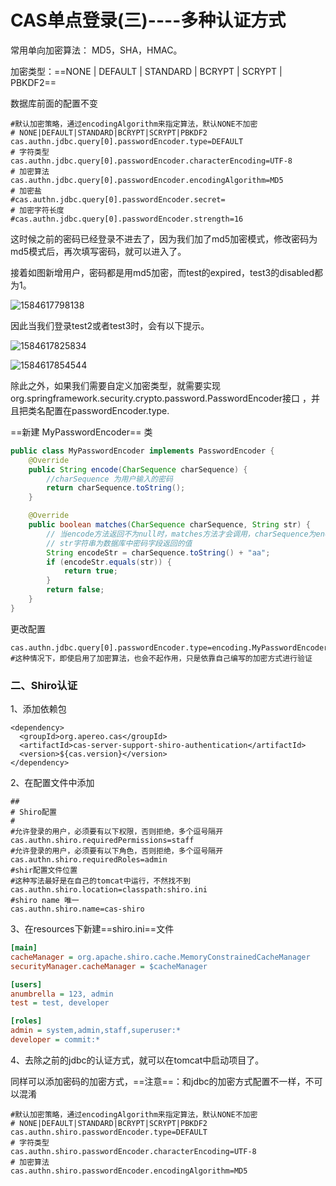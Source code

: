 #            CAS单点登录(三)----多种认证方式

常用单向加密算法： MD5，SHA，HMAC。

加密类型：==NONE | DEFAULT | STANDARD | BCRYPT | SCRYPT | PBKDF2==

数据库前面的配置不变

```properties
#默认加密策略，通过encodingAlgorithm来指定算法，默认NONE不加密
# NONE|DEFAULT|STANDARD|BCRYPT|SCRYPT|PBKDF2
cas.authn.jdbc.query[0].passwordEncoder.type=DEFAULT
# 字符类型
cas.authn.jdbc.query[0].passwordEncoder.characterEncoding=UTF-8
# 加密算法
cas.authn.jdbc.query[0].passwordEncoder.encodingAlgorithm=MD5
# 加密盐
#cas.authn.jdbc.query[0].passwordEncoder.secret=
# 加密字符长度
#cas.authn.jdbc.query[0].passwordEncoder.strength=16
```

这时候之前的密码已经登录不进去了，因为我们加了md5加密模式，修改密码为md5模式后，再次填写密码，就可以进入了。

接着如图新增用户，密码都是用md5加密，而test的expired，test3的disabled都为1。

![1584617798138](C:\Users\刘修恒\AppData\Roaming\Typora\typora-user-images\1584617798138.png)

因此当我们登录test2或者test3时，会有以下提示。

![1584617825834](C:\Users\刘修恒\AppData\Roaming\Typora\typora-user-images\1584617825834.png)

![1584617854544](C:\Users\刘修恒\AppData\Roaming\Typora\typora-user-images\1584617854544.png)

除此之外，如果我们需要自定义加密类型，就需要实现 org.springframework.security.crypto.password.PasswordEncoder接口 ，并且把类名配置在passwordEncoder.type.

==新建 MyPasswordEncoder== 类

```java
public class MyPasswordEncoder implements PasswordEncoder {
    @Override
    public String encode(CharSequence charSequence) {
        //charSequence 为用户输入的密码
        return charSequence.toString();
    }

    @Override
    public boolean matches(CharSequence charSequence, String str) {
        // 当encode方法返回不为null时，matches方法才会调用，charSequence为encode返回的字符串
        // str字符串为数据库中密码字段返回的值
        String encodeStr = charSequence.toString() + "aa";
        if (encodeStr.equals(str)) {
            return true;
        }
        return false;
    }
}
```

更改配置

```properties
cas.authn.jdbc.query[0].passwordEncoder.type=encoding.MyPasswordEncoder
#这种情况下，即使启用了加密算法，也会不起作用，只是依靠自己编写的加密方式进行验证
```

### 二、Shiro认证

1、添加依赖包

```properties
<dependency>
  <groupId>org.apereo.cas</groupId>
  <artifactId>cas-server-support-shiro-authentication</artifactId>
  <version>${cas.version}</version>
</dependency>
```

2、在配置文件中添加

```properties
##
# Shiro配置
#
#允许登录的用户，必须要有以下权限，否则拒绝，多个逗号隔开
cas.authn.shiro.requiredPermissions=staff
#允许登录的用户，必须要有以下角色，否则拒绝，多个逗号隔开
cas.authn.shiro.requiredRoles=admin
#shir配置文件位置
#这种写法最好是在自己的tomcat中运行，不然找不到
cas.authn.shiro.location=classpath:shiro.ini  
#shiro name 唯一
cas.authn.shiro.name=cas-shiro
```

3、在resources下新建==shiro.ini==文件

```ini
[main]
cacheManager = org.apache.shiro.cache.MemoryConstrainedCacheManager
securityManager.cacheManager = $cacheManager

[users]
anumbrella = 123, admin
test = test, developer

[roles]
admin = system,admin,staff,superuser:*
developer = commit:*
```

4、去除之前的jdbc的认证方式，就可以在tomcat中启动项目了。

同样可以添加密码的加密方式，==注意==：和jdbc的加密方式配置不一样，不可以混淆

```properties
#默认加密策略，通过encodingAlgorithm来指定算法，默认NONE不加密
# NONE|DEFAULT|STANDARD|BCRYPT|SCRYPT|PBKDF2
cas.authn.shiro.passwordEncoder.type=DEFAULT
# 字符类型
cas.authn.shiro.passwordEncoder.characterEncoding=UTF-8
# 加密算法
cas.authn.shiro.passwordEncoder.encodingAlgorithm=MD5
```


